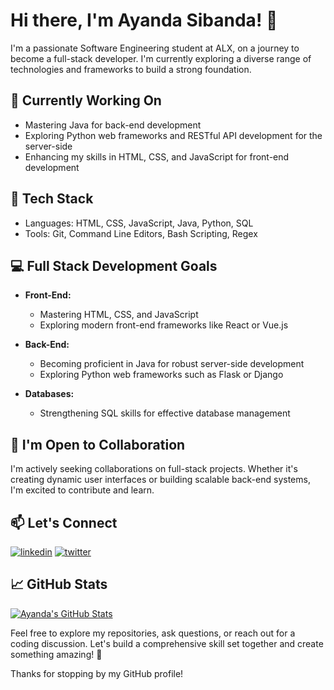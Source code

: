 # Hi there, I'm Ayanda Sibanda! 👋

I'm a passionate Software Engineering student at ALX, on a journey to become a full-stack developer. I'm currently exploring a diverse range of technologies and frameworks to build a strong foundation.

## 🔭 Currently Working On

- Mastering Java for back-end development
- Exploring Python web frameworks and RESTful API development for the server-side
- Enhancing my skills in HTML, CSS, and JavaScript for front-end development

## 🌱 Tech Stack

- Languages: HTML, CSS, JavaScript, Java, Python, SQL
- Tools: Git, Command Line Editors, Bash Scripting, Regex

## 💻 Full Stack Development Goals

- **Front-End:**
  - Mastering HTML, CSS, and JavaScript
  - Exploring modern front-end frameworks like React or Vue.js

- **Back-End:**
  - Becoming proficient in Java for robust server-side development
  - Exploring Python web frameworks such as Flask or Django

- **Databases:**
  - Strengthening SQL skills for effective database management

## 👯 I'm Open to Collaboration

I'm actively seeking collaborations on full-stack projects. Whether it's creating dynamic user interfaces or building scalable back-end systems, I'm excited to contribute and learn.

## 📫 Let's Connect

[![linkedin](https://img.shields.io/badge/linkedin-0A66C2?style=for-the-badge&logo=linkedin&logoColor=white)](https://www.linkedin.com/in/ayanda-sibanda-754384245/)
[![twitter](https://img.shields.io/badge/twitter-1DA1F2?style=for-the-badge&logo=twitter&logoColor=white)](https://twitter.com/_Ayanda_Sibanda)

## 📈 GitHub Stats

[![Ayanda's GitHub Stats](https://github-readme-stats.vercel.app/api?username=ayandasibanda&show_icons=true&count_private=true&hide=contribs,prs)](https://github.com/ayandasibanda)


Feel free to explore my repositories, ask questions, or reach out for a coding discussion. Let's build a comprehensive skill set together and create something amazing! 🚀

Thanks for stopping by my GitHub profile!

